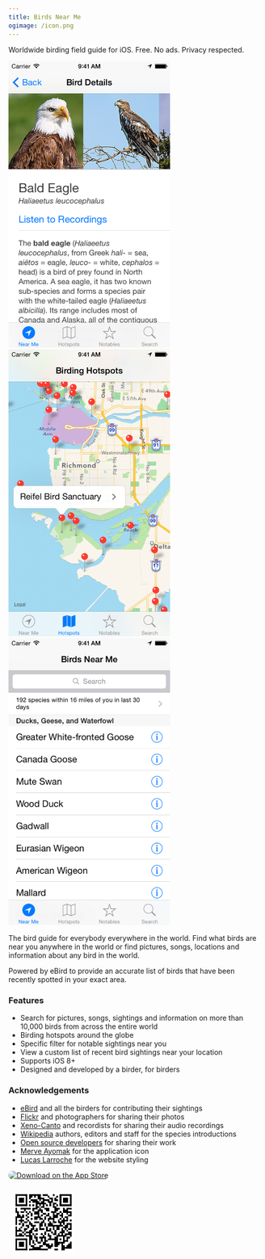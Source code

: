 ```yaml
---
title: Birds Near Me
ogimage: /icon.png
---
```


Worldwide birding field guide for iOS. Free. No ads. Privacy respected.

<img alt="Screenshot of Birds Near Me" src="screenshots/1.png" width="320px">
<img alt="Screenshot of Birds Near Me" src="screenshots/3.png" width="320px">
<img alt="Screenshot of Birds Near Me" src="screenshots/5.png" width="320px">

The bird guide for everybody everywhere in the world. Find what birds are near you anywhere in the world or find pictures, songs, locations and information about any bird in the world.

Powered by eBird to provide an accurate list of birds that have been recently spotted in your exact area.

### Features

- Search for pictures, songs, sightings and information on more than 10,000 birds from across the entire world
- Birding hotspots around the globe
- Specific filter for notable sightings near you
- View a custom list of recent bird sightings near your location
- Supports iOS 8+
- Designed and developed by a birder, for birders

### Acknowledgements

- [eBird](https://ebird.org) and all the birders for contributing their sightings
- [Flickr](https://www.flickr.com/search/?q=birding) and photographers for sharing their photos
- [Xeno-Canto](https://www.xeno-canto.org) and recordists for sharing their audio recordings
- [Wikipedia](https://www.wikipedia.org) authors, editors and staff for the species introductions
- [Open source developers](https://swiftpackageindex.com) for sharing their work
- [Merve Ayomak](https://merveayomak.com) for the application icon
- [Lucas Larroche](https://picocss.com) for the website styling

<div>

<a href="https://apps.apple.com/us/app/birds-near-me/id918377574?itsct=apps_box_badge&amp;itscg=30200" style="overflow: hidden; border-radius: 13px; width: 250px; height: 83px;"><img src="https://tools.applemediaservices.com/api/badges/download-on-the-app-store/black/en-us?size=250x83&amp;releaseDate=1412812800" alt="Download on the App Store" style="border-radius: 13px; width: 250px; height: 83px;"></a>

<img style="padding:10px; width: 120px; height: 120px" alt="QR Code Download Link" src="/qrcode.png">

</div>

